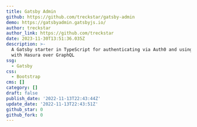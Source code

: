 ```yaml
---
title: Gatsby Admin
github: https://github.com/treckstar/gatsby-admin
demo: https://gatsbyadmin.gatsbyjs.io/
author: treckstar
author_link: https://github.com/treckstar
date: 2023-11-30T13:51:36.035Z
description: >-
  A Gatsby starter in TypeScript for authenticating via Auth0 and using the JWT
  with Hasura over GraphQL
ssg:
  - Gatsby
css:
  - Bootstrap
cms: []
category: []
draft: false
publish_date: '2022-11-13T22:43:44Z'
update_date: '2022-11-13T22:43:51Z'
github_star: 0
github_fork: 0
---
```

